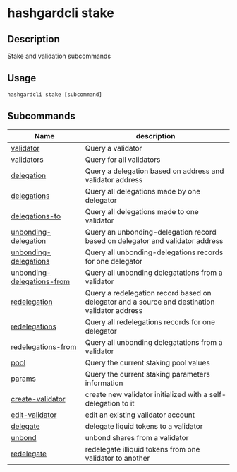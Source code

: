 # hashgardcli stake

## Description

Stake and validation subcommands

## Usage

```
hashgardcli stake [subcommand]
```

## Subcommands

| Name      | description            |
| ----------- | ------- |
| [validator](validator.md)                                   | Query a validator                         |
| [validators](validators.md)                                 | Query for all validators                   |
| [delegation](delegation.md)                                 | Query a delegation based on address and validator address |
| [delegations](delegations.md)                               | Query all delegations made by one delegator  |
| [delegations-to](delegations-to.md)                         | Query all delegations made to one validator|
| [unbonding-delegation](unbonding-delegation.md)             | Query an unbonding-delegation record based on delegator and validator address|
| [unbonding-delegations](unbonding-delegations.md)           | Query all unbonding-delegations records for one delegator|
| [unbonding-delegations-from](unbonding-delegations-from.md) | Query all unbonding delegatations from a validator |
| [redelegation](redelegation.md)                             | Query a redelegation record based on delegator and a source and destination validator address|
| [redelegations](redelegations.md)                           | Query all redelegations records for one delegator|
| [redelegations-from](redelegations-from.md)                 | Query all unbonding delegatations from a validator |
| [pool](pool.md)                                             | Query the current staking pool values        |
| [params](params.md)                                         | Query the current staking parameters information   |
| [create-validator](create-validator.md)                     | create new validator initialized with a self-delegation to it |
| [edit-validator](edit-validator.md)                         | edit an existing validator account      |
| [delegate](delegate.md)                                     | delegate liquid tokens to a validator             |
| [unbond](unbond.md)                                         | unbond shares from a validator         |
| [redelegate](redelegate.md)                                 | redelegate illiquid tokens from one validator to another |
